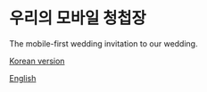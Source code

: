 # 우리의 모바일 청첩장

The mobile-first wedding invitation to our wedding. 

[Korean version](https://jieun-marries-hyowook.info)

[English](https://jieun-marries-hyowook.info/?lang=en)
